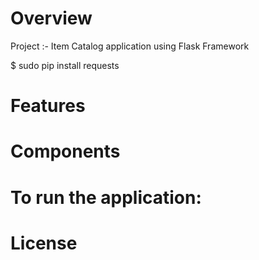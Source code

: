 # Overview
Project :- Item Catalog application using Flask Framework

$ sudo pip install requests


# Features

# Components

# To run the application:

# License
